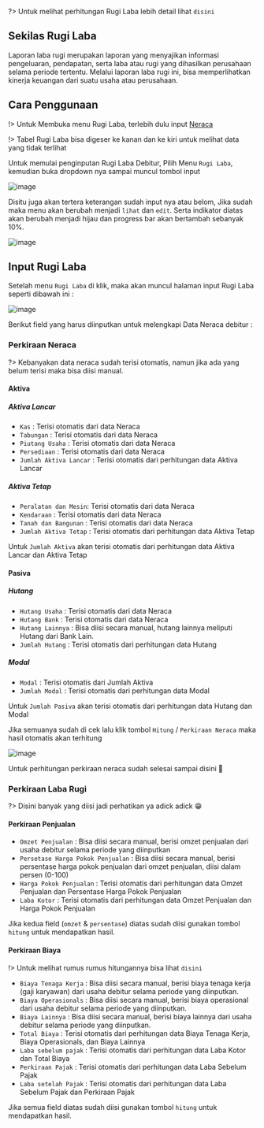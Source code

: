 ?> Untuk melihat perhitungan Rugi Laba lebih detail lihat `disini`

## Sekilas Rugi Laba

Laporan laba rugi merupakan laporan yang menyajikan informasi pengeluaran, pendapatan, serta laba atau rugi yang dihasilkan perusahaan selama periode tertentu. Melalui laporan laba rugi ini, bisa memperlihatkan kinerja keuangan dari suatu usaha atau perusahaan.

## Cara Penggunaan

!> Untuk Membuka menu Rugi Laba, terlebih dulu input [Neraca](neraca.md)

!> Tabel Rugi Laba bisa digeser ke kanan dan ke kiri untuk melihat data yang tidak terlihat

Untuk memulai penginputan Rugi Laba Debitur, Pilih Menu `Rugi Laba`, kemudian buka dropdown nya sampai muncul tombol input 

![image](https://user-images.githubusercontent.com/45744788/199829692-1083dc7c-33c5-41fd-8429-dc2baa65afc8.png)

Disitu juga akan tertera keterangan sudah input nya atau belom, Jika sudah maka menu akan berubah menjadi `lihat` dan `edit`.
Serta indikator diatas akan berubah menjadi hijau dan progress bar akan bertambah sebanyak 10%.

![image](https://user-images.githubusercontent.com/45744788/199679832-23a70373-c5d0-4564-8081-7a66134af793.png)

## Input Rugi Laba

Setelah menu `Rugi Laba` di klik, maka akan muncul halaman input Rugi Laba seperti dibawah ini : 

![image](https://user-images.githubusercontent.com/45744788/199829933-2bd0be1c-9746-49ba-ba7f-c0a5eaa49569.png)

Berikut field yang harus diinputkan untuk melengkapi Data Neraca debitur :

### Perkiraan Neraca

?> Kebanyakan data neraca sudah terisi otomatis, namun jika ada yang belum terisi maka bisa diisi manual.

#### Aktiva

##### Aktiva Lancar
- `Kas` : Terisi otomatis dari data Neraca
- `Tabungan` : Terisi otomatis dari data Neraca
- `Piutang Usaha` : Terisi otomatis dari data Neraca
- `Persediaan` : Terisi otomatis dari data Neraca
- `Jumlah Aktiva Lancar` : Terisi otomatis dari perhitungan data Aktiva Lancar

##### Aktiva Tetap

- `Peralatan dan Mesin`: Terisi otomatis dari data Neraca
- `Kendaraan` : Terisi otomatis dari data Neraca
- `Tanah dan Bangunan` : Terisi otomatis dari data Neraca
- `Jumlah Aktiva Tetap` : Terisi otomatis dari perhitungan data Aktiva Tetap

Untuk `Jumlah Aktiva` akan terisi otomatis dari perhitungan data Aktiva Lancar dan Aktiva Tetap

#### Pasiva

##### Hutang
- `Hutang Usaha` : Terisi otomatis dari data Neraca
- `Hutang Bank` : Terisi otomatis dari data Neraca
- `Hutang Lainnya` : Bisa diisi secara manual, hutang lainnya meliputi Hutang dari Bank Lain.
- `Jumlah Hutang` : Terisi otomatis dari perhitungan data Hutang

##### Modal
- `Modal` : Terisi otomatis dari Jumlah Aktiva 
- `Jumlah Modal` : Terisi otomatis dari perhitungan data Modal

Untuk `Jumlah Pasiva` akan terisi otomatis dari perhitungan data Hutang dan Modal

Jika semuanya sudah di cek lalu klik tombol `Hitung` / `Perkiraan Neraca` maka hasil otomatis akan terhitung

![image](https://user-images.githubusercontent.com/45744788/199869334-ca77103c-916d-4c84-8fd2-640877170129.png)


Untuk perhitungan perkiraan neraca sudah selesai sampai disini 🎉

### Perkiraan Laba Rugi

?> Disini banyak yang diisi jadi perhatikan ya adick adick 😁

#### Perkiraan Penjualan

- `Omzet Penjualan` : Bisa diisi secara manual, berisi omzet penjualan dari usaha debitur selama periode yang diinputkan
- `Persetase Harga Pokok Penjualan` : Bisa diisi secara manual, berisi persentase harga pokok penjualan dari omzet penjualan, diisi dalam persen (0-100)
- `Harga Pokok Penjualan` : Terisi otomatis dari perhitungan data Omzet Penjualan dan Persentase Harga Pokok Penjualan
- `Laba Kotor` : Terisi otomatis dari perhitungan data Omzet Penjualan dan Harga Pokok Penjualan

Jika kedua field (`omzet` & `persentase`) diatas sudah diisi gunakan tombol `hitung` untuk mendapatkan hasil.

#### Perkiraan Biaya

!> Untuk melihat rumus rumus hitungannya bisa lihat `disini`

- `Biaya Tenaga Kerja` : Bisa diisi secara manual, berisi biaya tenaga kerja (gaji karyawan) dari usaha debitur selama periode yang diinputkan.
- `Biaya Operasionals` : Bisa diisi secara manual, berisi biaya operasional dari usaha debitur selama periode yang diinputkan.
- `Biaya Lainnya` : Bisa diisi secara manual, berisi biaya lainnya dari usaha debitur selama periode yang diinputkan.
- `Total Biaya` : Terisi otomatis dari perhitungan data Biaya Tenaga Kerja, Biaya Operasionals, dan Biaya Lainnya
- `Laba sebelum pajak` : Terisi otomatis dari perhitungan data Laba Kotor dan Total Biaya
- `Perkiraan Pajak` : Terisi otomatis dari perhitungan data Laba Sebelum Pajak
- `Laba setelah Pajak` : Terisi otomatis dari perhitungan data Laba Sebelum Pajak dan Perkiraan Pajak

Jika semua field diatas sudah diisi gunakan tombol `hitung` untuk mendapatkan hasil.